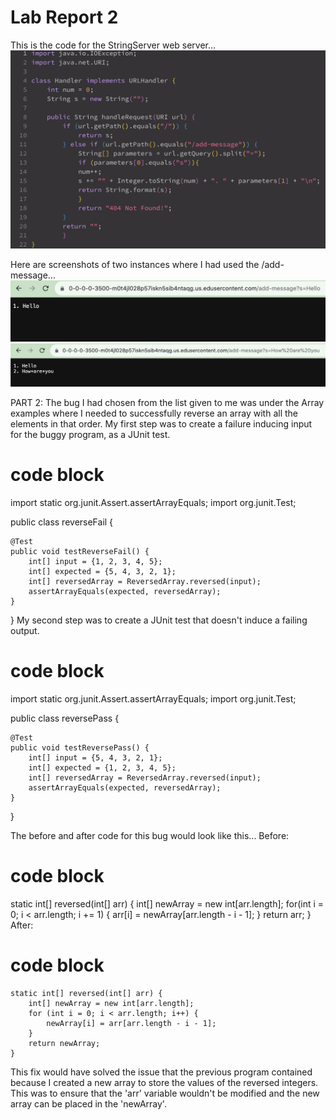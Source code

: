 # Lab Report 2
This is the code for the StringServer web server... 
![Image](StringServerCode.png)

Here are screenshots of two instances where I had used the /add-message...
![Image](HelloSearchBar.png)
![Image](HowAreYouSearchBar.png)



PART 2:
The bug I had chosen from the list given to me was under the Array examples where I needed to successfully reverse an array with all the elements in that order. 
My first step was to create a failure inducing input for the buggy program, as a JUnit test. 
# code block
import static org.junit.Assert.assertArrayEquals;
import org.junit.Test;

public class reverseFail {

    @Test
    public void testReverseFail() {
        int[] input = {1, 2, 3, 4, 5};
        int[] expected = {5, 4, 3, 2, 1};
        int[] reversedArray = ReversedArray.reversed(input);
        assertArrayEquals(expected, reversedArray);
    }
}
My second step was to create a JUnit test that doesn't induce a failing output. 
# code block
import static org.junit.Assert.assertArrayEquals;
import org.junit.Test;

public class reversePass {

    @Test
    public void testReversePass() {
        int[] input = {5, 4, 3, 2, 1};
        int[] expected = {1, 2, 3, 4, 5};
        int[] reversedArray = ReversedArray.reversed(input);
        assertArrayEquals(expected, reversedArray);
    }
}



The before and after code for this bug would look like this...
Before:
# code block
 static int[] reversed(int[] arr) {
    int[] newArray = new int[arr.length];
    for(int i = 0; i < arr.length; i += 1) {
      arr[i] = newArray[arr.length - i - 1];
    }
    return arr;
  }
  After:
  # code block 
    static int[] reversed(int[] arr) {
        int[] newArray = new int[arr.length];
        for (int i = 0; i < arr.length; i++) {
            newArray[i] = arr[arr.length - i - 1];
        }
        return newArray;
    }
This fix would have solved the issue that the previous program contained because I created a new array to store the values of the reversed integers. This was to ensure that the 'arr' variable wouldn't be modified and the new array can be placed in the 'newArray'. 
